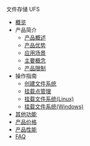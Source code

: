<div class="sidebar_title icon__ufs"> 文件存储 UFS</div>

* [概览](storage_cdn/ufs/overview)
* 产品简介
    * [产品概述](storage_cdn/ufs/ufs_manual_instruction/summarize)
    * [产品优势](storage_cdn/ufs/ufs_manual_instruction/advantage)
    * [应用场景](storage_cdn/ufs/ufs_manual_instruction/application)
    * [主要概念](storage_cdn/ufs/ufs_manual_instruction/concept)
    * [产品限制](storage_cdn/ufs/ufs_manual_instruction/limit)
* 操作指南
    * [创建文件系统](storage_cdn/ufs/ufs_guide/create)
    * [挂载点管理](storage_cdn/ufs/ufs_guide/mount)
    * [挂载文件系统(Linux)](storage_cdn/ufs/ufs_guide/linux)
    * [挂载文件系统(Windows)](storage_cdn/ufs/ufs_guide/windows)
* [其他功能](storage_cdn/ufs/other)
* [产品价格](storage_cdn/ufs/price)
* [产品性能](storage_cdn/ufs/performance)
* [FAQ](storage_cdn/ufs/faq)
    
    
        